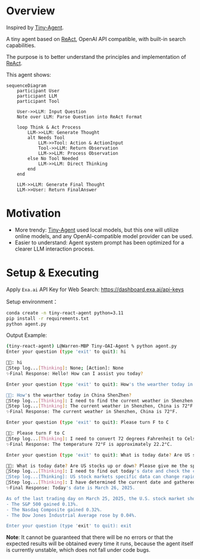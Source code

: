 # Overview

Inspired by [Tiny-Agent](https://github.com/KMnO4-zx/TinyAgent).

A tiny agent based on [ReAct](https://arxiv.org/abs/2210.03629), OpenAI API compatible, with built-in search capabilities.

The purpose is to better understand the principles and implementation of [ReAct](https://arxiv.org/abs/2210.03629).

This agent shows:
```mermaid
sequenceDiagram
    participant User
    participant LLM
    participant Tool

    User->>LLM: Input Question
    Note over LLM: Parse Question into ReAct Format
    
    loop Think & Act Process
        LLM->>LLM: Generate Thought
        alt Needs Tool
            LLM->>Tool: Action & ActionInput
            Tool->>LLM: Return Observation
            LLM->>LLM: Process Observation
        else No Tool Needed
            LLM->>LLM: Direct Thinking
        end
    end
    
    LLM->>LLM: Generate Final Thought
    LLM->>User: Return FinalAnswer
```

# Motivation

- More trendy: [Tiny-Agent](https://github.com/KMnO4-zx/TinyAgent) used local models, but this one will utilize online models, and any OpenAI-compatible model provider can be used.
- Easier to understand: Agent system prompt has been optimized for a clearer LLM interaction process.

# Setup & Executing

Apply `Exa.ai` API Key for Web Search: https://dashboard.exa.ai/api-keys

Setup environment：

```bash
conda create -n tiny-react-agent python=3.11
pip install -r requirements.txt
python agent.py
```

Output Example:
```bash
(tiny-react-agent) L@Warren-MBP Tiny-OAI-Agent % python agent.py
Enter your question (type 'exit' to quit): hi

👨‍🍳: hi
🤖Step log...[Thinking]: None; [Action]: None
✨Final Response: Hello! How can I assist you today?

Enter your question (type 'exit' to quit): How's the wearther today in China ShenZhen?

👨‍🍳: How's the wearther today in China ShenZhen?
🤖Step log...[Thinking]: I need to find the current weather in Shenzhen, China.; [Action]: exa_search
🤖Step log...[Thinking]: The current weather in Shenzhen, China is 72°F according to the provided AccuWeather link.; [Action]: None
✨Final Response: The current weather in Shenzhen, China is 72°F.

Enter your question (type 'exit' to quit): Please turn F to C

👨‍🍳: Please turn F to C
🤖Step log...[Thinking]: I need to convert 72 degrees Fahrenheit to Celsius.; [Action]: FinalAnswer
✨Final Response: The temperature 72°F is approximately 22.2°C.

Enter your question (type 'exit' to quit): What is today date? Are US stocks up or down? Please give me the specific data.

👨‍🍳: What is today date? Are US stocks up or down? Please give me the specific data.
🤖Step log...[Thinking]: I need to find out today's date and check the current status of US stock markets.; [Action]: exa_search
🤖Step log...[Thinking]: US stock markets specific data can change rapidly within a single day, so I'll perform a search to gather the latest information.; [Action]: exa_search
🤖Step log...[Thinking]: I have determined the current date and gathered information on US stocks from the latest market trading period.; [Action]: None
✨Final Response: Today's date is March 26, 2025.

As of the last trading day on March 25, 2025, the U.S. stock market showed mixed results:
- The S&P 500 gained 0.13%.
- The Nasdaq Composite gained 0.32%.
- The Dow Jones Industrial Average rose by 0.04%.

Enter your question (type 'exit' to quit): exit
```

**Note**: It cannot be guaranteed that there will be no errors or that the expected results will be obtained every time it runs, because the agent itself is currently unstable, which does not fall under code bugs.
